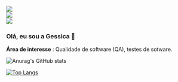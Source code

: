 ![](https://komarev.com/ghpvc/?username=dayyass&color=36b812)<br>
![](https://img.shields.io/github/followers/dayyass?style=social)<br>
![](https://img.shields.io/github/stars/dayyass?style=social)<br>

###  Olá, eu sou a Gessica 👋 

**Área de interesse** : Qualidade de software (QA), testes de sotware.


![Anurag's GitHub stats](https://github-readme-stats.vercel.app/api?username=GessicaVieira&theme=moltack&show_icons=true)

[![Top Langs](https://github-readme-stats.vercel.app/api/top-langs/?username=GessicaVieira&layout=compact)](https://github.com/anuraghazra/github-readme-stats)
